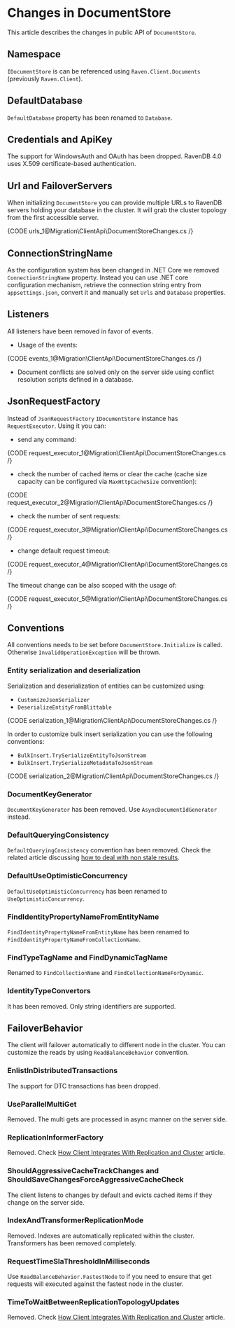 ﻿# Changes in DocumentStore

This article describes the changes in public API of `DocumentStore`.

## Namespace

`IDocumentStore` is can be referenced using `Raven.Client.Documents` (previously `Raven.Client`).

## DefaultDatabase

`DefaultDatabase` property has been renamed to `Database`.

## Credentials and ApiKey

The support for WindowsAuth and OAuth has been dropped. RavenDB 4.0 uses X.509 certificate-based authentication.

## Url and FailoverServers

When initializing `DocumentStore` you can provide multiple URLs to RavenDB servers holding your database in the cluster. It will grab the cluster topology from the first accessible server. 

{CODE urls_1@Migration\ClientApi\DocumentStoreChanges.cs /}  

## ConnectionStringName

As the configuration system has been changed in .NET Core we removed `ConnectionStringName` property. Instead you can use .NET core configuration mechanism, retrieve the connection string
entry from `appsettings.json`, convert it and manually set `Urls` and `Database` properties.

## Listeners

All listeners have been removed in favor of events.

- Usage of the events:   

{CODE events_1@Migration\ClientApi\DocumentStoreChanges.cs /}   

- Document conflicts are solved only on the server side using conflict resolution scripts defined in a database.

## JsonRequestFactory

Instead of `JsonRequestFactory` `IDocumentStore` instance has `RequestExecutor`. Using it you can:

  - send any command:

{CODE request_executor_1@Migration\ClientApi\DocumentStoreChanges.cs /}   

  - check the number of cached items or clear the cache (cache size capacity can be configured via `MaxHttpCacheSize` convention):

{CODE request_executor_2@Migration\ClientApi\DocumentStoreChanges.cs /}   

  - check the number of sent requests:

{CODE request_executor_3@Migration\ClientApi\DocumentStoreChanges.cs /}   

- change default request timeout:

{CODE request_executor_4@Migration\ClientApi\DocumentStoreChanges.cs /}  

The timeout change can be also scoped with the usage of:

{CODE request_executor_5@Migration\ClientApi\DocumentStoreChanges.cs /} 

## Conventions

All conventions needs to be set before `DocumentStore.Initialize` is called. Otherwise `InvalidOperationException` will be thrown.

### Entity serialization and deserialization

Serialization and deserialization of entities can be customized using:

- `CustomizeJsonSerializer`
- `DeserializeEntityFromBlittable`

{CODE serialization_1@Migration\ClientApi\DocumentStoreChanges.cs /}   

In order to customize bulk insert serialization you can use the following conventions:

- `BulkInsert.TrySerializeEntityToJsonStream`
- `BulkInsert.TrySerializeMetadataToJsonStream`

{CODE serialization_2@Migration\ClientApi\DocumentStoreChanges.cs /}   

### DocumentKeyGenerator

`DocumentKeyGenerator` has been removed. Use `AsyncDocumentIdGenerator` instead.


### DefaultQueryingConsistency

`DefaultQueryingConsistency` convention has been removed. Check the related article discussing [how to deal with non stale results](../../indexes/stale-indexes).

### DefaultUseOptimisticConcurrency

`DefaultUseOptimisticConcurrency` has been renamed to `UseOptimisticConcurrency`.

### FindIdentityPropertyNameFromEntityName

`FindIdentityPropertyNameFromEntityName` has been renamed to `FindIdentityPropertyNameFromCollectionName`.

### FindTypeTagName and FindDynamicTagName

Renamed to `FindCollectionName` and `FindCollectionNameForDynamic`.

### IdentityTypeConvertors

It has been removed. Only string identifiers are supported.

## FailoverBehavior

The client will failover automatically to different node in the cluster. You can customize the reads by using `ReadBalanceBehavior` convention.

### EnlistInDistributedTransactions

The support for DTC transactions has been dropped.

### UseParallelMultiGet

Removed. The multi gets are processed in async manner on the server side.

### ReplicationInformerFactory

Removed. Check [How Client Integrates With Replication and Cluster](../../client-api/cluster/how-client-integrates-with-replication-and-cluster) article.

### ShouldAggressiveCacheTrackChanges and ShouldSaveChangesForceAggressiveCacheCheck

The client listens to changes by default and evicts cached items if they change on the server side.

### IndexAndTransformerReplicationMode

Removed. Indexes are automatically replicated within the cluster. Transformers has been removed completely.

### RequestTimeSlaThresholdInMilliseconds

Use `ReadBalanceBehavior.FastestNode` to if you need to ensure that get requests will executed against the fastest node in the cluster.

### TimeToWaitBetweenReplicationTopologyUpdates

Removed. Check [How Client Integrates With Replication and Cluster](../../client-api/cluster/how-client-integrates-with-replication-and-cluster) article.
